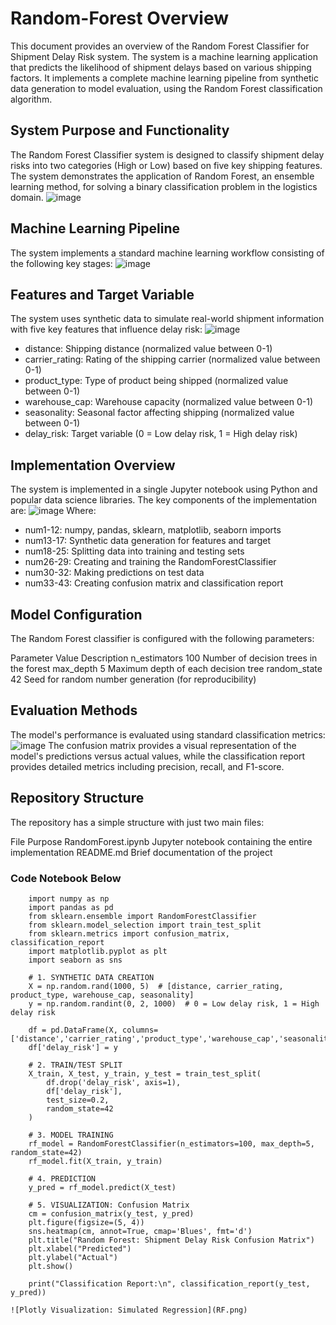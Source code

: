 # Random-Forest Overview
This document provides an overview of the Random Forest Classifier for Shipment Delay Risk system. The system is a machine learning application that predicts the likelihood of shipment delays based on various shipping factors. It implements a complete machine learning pipeline from synthetic data generation to model evaluation, using the Random Forest classification algorithm.

## System Purpose and Functionality
The Random Forest Classifier system is designed to classify shipment delay risks into two categories (High or Low) based on five key shipping features. The system demonstrates the application of Random Forest, an ensemble learning method, for solving a binary classification problem in the logistics domain.
![image](SPF.png)

## Machine Learning Pipeline
The system implements a standard machine learning workflow consisting of the following key stages:
![image](MLP.png)

## Features and Target Variable
The system uses synthetic data to simulate real-world shipment information with five key features that influence delay risk:
![image](FTV.png)
- distance: Shipping distance (normalized value between 0-1)
- carrier_rating: Rating of the shipping carrier (normalized value between 0-1)
- product_type: Type of product being shipped (normalized value between 0-1)
- warehouse_cap: Warehouse capacity (normalized value between 0-1)
- seasonality: Seasonal factor affecting shipping (normalized value between 0-1)
- delay_risk: Target variable (0 = Low delay risk, 1 = High delay risk)

## Implementation Overview
The system is implemented in a single Jupyter notebook using Python and popular data science libraries. The key components of the implementation are:
![image](IO.png)
Where:
- num1-12: numpy, pandas, sklearn, matplotlib, seaborn imports
- num13-17: Synthetic data generation for features and target
- num18-25: Splitting data into training and testing sets
- num26-29: Creating and training the RandomForestClassifier
- num30-32: Making predictions on test data
- num33-43: Creating confusion matrix and classification report

## Model Configuration
The Random Forest classifier is configured with the following parameters:

Parameter	            Value	               Description
n_estimators	        100	                   Number of decision trees in the forest
max_depth	            5	                   Maximum depth of each decision tree
random_state	        42	                   Seed for random number generation (for reproducibility)

## Evaluation Methods
The model's performance is evaluated using standard classification metrics:
![image](EM.png)
The confusion matrix provides a visual representation of the model's predictions versus actual values, while the classification report provides detailed metrics including precision, recall, and F1-score.

## Repository Structure
The repository has a simple structure with just two main files:

File	                        Purpose
RandomForest.ipynb	            Jupyter notebook containing the entire implementation
README.md	                    Brief documentation of the project

### Code Notebook Below


        import numpy as np
        import pandas as pd
        from sklearn.ensemble import RandomForestClassifier
        from sklearn.model_selection import train_test_split
        from sklearn.metrics import confusion_matrix, classification_report
        import matplotlib.pyplot as plt
        import seaborn as sns
        
        # 1. SYNTHETIC DATA CREATION
        X = np.random.rand(1000, 5)  # [distance, carrier_rating, product_type, warehouse_cap, seasonality]
        y = np.random.randint(0, 2, 1000)  # 0 = Low delay risk, 1 = High delay risk
        
        df = pd.DataFrame(X, columns=['distance','carrier_rating','product_type','warehouse_cap','seasonality'])
        df['delay_risk'] = y
        
        # 2. TRAIN/TEST SPLIT
        X_train, X_test, y_train, y_test = train_test_split(
            df.drop('delay_risk', axis=1),
            df['delay_risk'],
            test_size=0.2,
            random_state=42
        )
        
        # 3. MODEL TRAINING
        rf_model = RandomForestClassifier(n_estimators=100, max_depth=5, random_state=42)
        rf_model.fit(X_train, y_train)
        
        # 4. PREDICTION
        y_pred = rf_model.predict(X_test)
        
        # 5. VISUALIZATION: Confusion Matrix
        cm = confusion_matrix(y_test, y_pred)
        plt.figure(figsize=(5, 4))
        sns.heatmap(cm, annot=True, cmap='Blues', fmt='d')
        plt.title("Random Forest: Shipment Delay Risk Confusion Matrix")
        plt.xlabel("Predicted")
        plt.ylabel("Actual")
        plt.show()
        
        print("Classification Report:\n", classification_report(y_test, y_pred))
        
    ![Plotly Visualization: Simulated Regression](RF.png)
